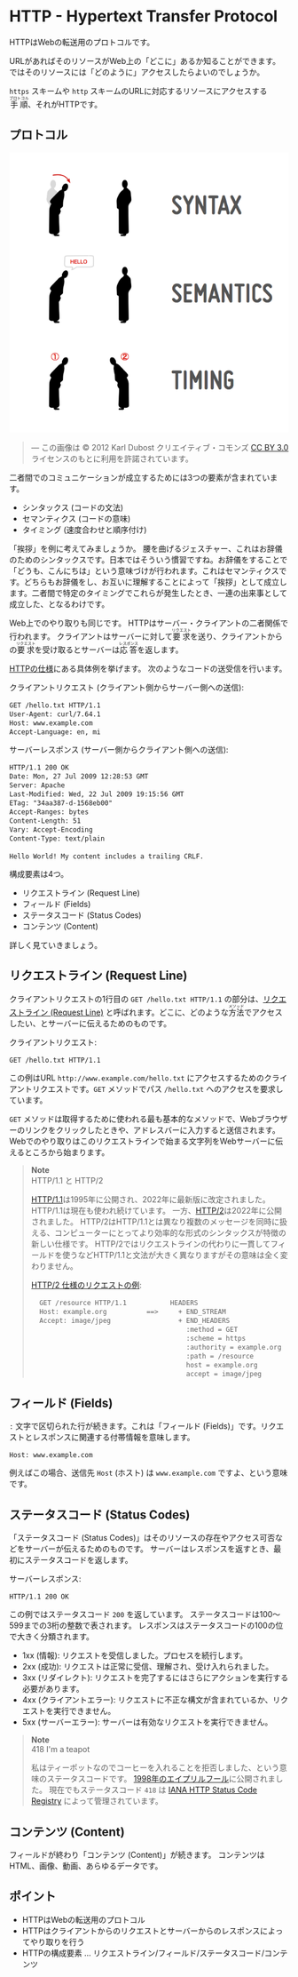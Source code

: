 # HTTP - Hypertext Transfer Protocol

HTTPはWebの転送用のプロトコルです。

URLがあればそのリソースがWeb上の「どこに」あるか知ることができます。
ではそのリソースには「どのように」アクセスしたらよいのでしょうか。

`https` スキームや `http` スキームのURLに対応するリソースにアクセスする<ruby>手順<rt>プロトコル</rt></ruby>、それがHTTPです。

## プロトコル

![](assets/communication.png)

> ― この画像は © 2012 Karl Dubost クリエイティブ・コモンズ [CC BY 3.0](https://creativecommons.org/licenses/by/3.0/) ライセンスのもとに利用を許諾されています。

二者間でのコミュニケーションが成立するためには3つの要素が含まれています。

- シンタックス (コードの文法)
- セマンティクス (コードの意味)
- タイミング (速度合わせと順序付け)

「挨拶」を例に考えてみましょうか。
腰を曲げるジェスチャー、これはお辞儀のためのシンタックスです。日本ではそういう慣習ですね。お辞儀をすることで「どうも、こんにちは」という意味づけが行われます。これはセマンティクスです。どちらもお辞儀をし、お互いに理解することによって「挨拶」として成立します。二者間で特定のタイミングでこれらが発生したとき、一連の出来事として成立した、となるわけです。

Web上でのやり取りも同じです。
HTTPはサーバー・クライアントの二者関係で行われます。
クライアントはサーバーに対して<ruby>要求<rt>リクエスト</rt></ruby>を送り、クライアントからの<ruby>要求<rt>リクエスト</rt></ruby>を受け取るとサーバーは<ruby>応答<rt>レスポンス</rt></ruby>を返します。

[HTTPの仕様](https://www.rfc-editor.org/rfc/rfc9110#name-example-message-exchange)にある具体例を挙げます。
次のようなコードの送受信を行います。

クライアントリクエスト (クライアント側からサーバー側への送信):

```
GET /hello.txt HTTP/1.1
User-Agent: curl/7.64.1
Host: www.example.com
Accept-Language: en, mi

```

サーバーレスポンス (サーバー側からクライアント側への送信):

```
HTTP/1.1 200 OK
Date: Mon, 27 Jul 2009 12:28:53 GMT
Server: Apache
Last-Modified: Wed, 22 Jul 2009 19:15:56 GMT
ETag: "34aa387-d-1568eb00"
Accept-Ranges: bytes
Content-Length: 51
Vary: Accept-Encoding
Content-Type: text/plain

Hello World! My content includes a trailing CRLF.
```

構成要素は4つ。

- リクエストライン (Request Line)
- フィールド (Fields)
- ステータスコード (Status Codes)
- コンテンツ (Content)

詳しく見ていきましょう。

## リクエストライン (Request Line)

クライアントリクエストの1行目の `GET /hello.txt HTTP/1.1` の部分は、[リクエストライン (Request Line)](https://datatracker.ietf.org/doc/html/rfc9112#name-request-line) と呼ばれます。どこに、どのような<ruby>方法<rt>メソッド</rt></ruby>でアクセスしたい、とサーバーに伝えるためのものです。

クライアントリクエスト:

```
GET /hello.txt HTTP/1.1
```

この例はURL `http://www.example.com/hello.txt` にアクセスするためのクライアントリクエストです。`GET` メソッドでパス `/hello.txt` へのアクセスを要求しています。

`GET` メソッドは取得するために使われる最も基本的なメソッドで、Webブラウザーのリンクをクリックしたときや、アドレスバーに入力すると送信されます。Webでのやり取りはこのリクエストラインで始まる文字列をWebサーバーに伝えるところから始まります。

> **Note**\
> HTTP/1.1 と HTTP/2
>
> [HTTP/1.1](https://www.rfc-editor.org/rfc/rfc9112.html)は1995年に公開され、2022年に最新版に改定されました。
> HTTP/1.1は現在も使われ続けています。
> 一方、[HTTP/2](https://www.rfc-editor.org/rfc/rfc9113.html)は2022年に公開されました。
> HTTP/2はHTTP/1.1とは異なり複数のメッセージを同時に扱える、コンピューターにとってより効率的な形式のシンタックスが特徴の新しい仕様です。
> HTTP/2ではリクエストラインの代わりに一貫してフィールドを使うなどHTTP/1.1と文法が大きく異なりますがその意味は全く変わりません。
>
> [HTTP/2 仕様のリクエストの例](https://www.rfc-editor.org/rfc/rfc9113.html#section-8.8.1):
>
> ```
>   GET /resource HTTP/1.1           HEADERS
>   Host: example.org          ==>     + END_STREAM
>   Accept: image/jpeg                 + END_HEADERS
>                                        :method = GET
>                                        :scheme = https
>                                        :authority = example.org
>                                        :path = /resource
>                                        host = example.org
>                                        accept = image/jpeg
> ```

## フィールド (Fields)

`:` 文字で区切られた行が続きます。これは「フィールド (Fields)」です。リクエストとレスポンスに関連する付帯情報を意味します。

```
Host: www.example.com
```

例えばこの場合、送信先 `Host` (ホスト) は `www.example.com` ですよ、という意味です。

## ステータスコード (Status Codes)

「ステータスコード (Status Codes)」はそのリソースの存在やアクセス可否などをサーバーが伝えるためのものです。
サーバーはレスポンスを返すとき、最初にステータスコードを返します。

サーバーレスポンス:

```
HTTP/1.1 200 OK
```

この例ではステータスコード `200` を返しています。
ステータスコードは100〜599までの3桁の整数で表されます。
レスポンスはステータスコードの100の位で大きく分類されます。

- 1xx (情報): リクエストを受信しました。プロセスを続行します。
- 2xx (成功): リクエストは正常に受信、理解され、受け入れられました。
- 3xx (リダイレクト): リクエストを完了するにはさらにアクションを実行する必要があります。
- 4xx (クライアントエラー): リクエストに不正な構文が含まれているか、リクエストを実行できません。
- 5xx (サーバーエラー): サーバーは有効なリクエストを実行できません。

> **Note**\
> 418 I'm a teapot
>
> 私はティーポットなのでコーヒーを入れることを拒否しました、という意味のステータスコードです。
> [1998年のエイプリルフール](https://www.rfc-editor.org/rfc/rfc2324.html)に公開されました。
> 現在でもステータスコード `418` は [IANA HTTP Status Code Registry](https://www.iana.org/assignments/http-status-codes/http-status-codes.xhtml) によって管理されています。

## コンテンツ (Content)

フィールドが終わり「コンテンツ (Content)」が続きます。
コンテンツはHTML、画像、動画、あらゆるデータです。

## ポイント

- HTTPはWebの転送用のプロトコル
- HTTPはクライアントからのリクエストとサーバーからのレスポンスによってやり取りを行う
- HTTPの構成要素 … リクエストライン/フィールド/ステータスコード/コンテンツ
